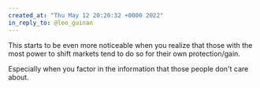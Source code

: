 ```yaml
---
created_at: "Thu May 12 20:20:32 +0000 2022"
in_reply_to: @leo_guinan
---
```


This starts to be even more noticeable when you realize that those with the most power to shift markets tend to do so for their own protection/gain. 

Especially when you factor in the information that those people don't care about.